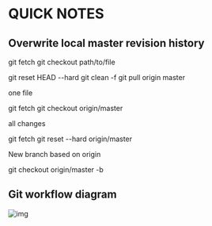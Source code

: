 # QUICK NOTES

## Overwrite local master revision history

git fetch
git checkout path/to/file

git reset HEAD --hard
git clean -f
git pull origin master

one file

git fetch
git checkout origin/master <filepath>

all changes

git fetch
git reset --hard origin/master

New branch based on origin

git checkout origin/master -b <new branch name>

## Git workflow diagram

![img](http://images.osteele.com/2008/git-transport.png)
